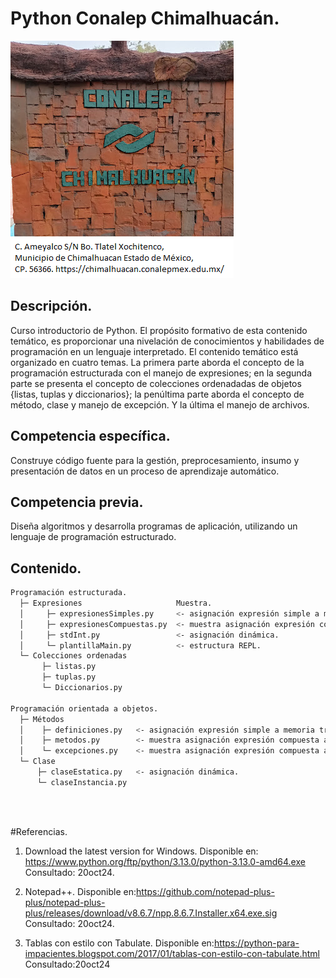 # Python Conalep Chimalhuacán.

![portalChimalhuacan](/img/portalChilalhuacan.png "Lugar donde tienen escudos")

## Descripción.

Curso introductorio de Python. 
El propósito formativo de esta contenido temático, es proporcionar 
una nivelación de conocimientos y habilidades de programación en un 
lenguaje interpretado. 
El contenido temático está organizado en cuatro temas. 
La primera parte aborda el concepto de la programación estructurada 
con el manejo de expresiones; en la segunda parte se presenta el concepto 
de colecciones ordenadadas de objetos {listas, tuplas y diccionarios}; 
la penúltima parte aborda el concepto de método, clase y manejo de 
excepción. Y la última el manejo de archivos. 

## Competencia específica.

Construye código fuente para la gestión, preprocesamiento, 
insumo y presentación de datos en un proceso de 
aprendizaje automático.

## Competencia previa.

Diseña algoritmos y desarrolla programas de aplicación, 
utilizando un lenguaje de programación estructurado.

## Contenido.

```bash 
Programación estructurada.
  ├─ Expresiones			         Muestra.
  │    	├─ expresionesSimples.py	 <- asignación expresión simple a memoria trabajo. 
  │    	├─ expresionesCompuestas.py  <- muestra asignación expresión compuesta a memoria trabajo. 
  │		├─ stdInt.py          		 <- asignación dinámica.	 
  │		└─ plantillaMain.py          <- estructura REPL. 
  └─ Colecciones ordenadas
	   ├─ listas.py
	   ├─ tuplas.py
	   └─ Diccionarios.py
	   
Programación orientada a objetos.
  ├─ Métodos
  │    ├─ definiciones.py	<- asignación expresión simple a memoria trabajo. 
  │    ├─ metodos.py   		<- muestra asignación expresión compuesta a memoria trabajo
  │    └─ excepciones.py   	<- muestra asignación expresión compuesta a memoria trabajo. 
  └─ Clase
	  ├─ claseEstatica.py   <- asignación dinámica.
	  └─ claseInstancia.py
	   
``` 
</br>

#Referencias.
1. Download the latest version for Windows.
	Disponible en: https://www.python.org/ftp/python/3.13.0/python-3.13.0-amd64.exe
	Consultado: 20oct24.
	
2. Notepad++.
	Disponible en:https://github.com/notepad-plus-plus/notepad-plus-plus/releases/download/v8.6.7/npp.8.6.7.Installer.x64.exe.sig
	Consultado: 20oct24.
	
3. Tablas con estilo con Tabulate.
    Disponible en:https://python-para-impacientes.blogspot.com/2017/01/tablas-con-estilo-con-tabulate.html
    Consultado:20oct24


